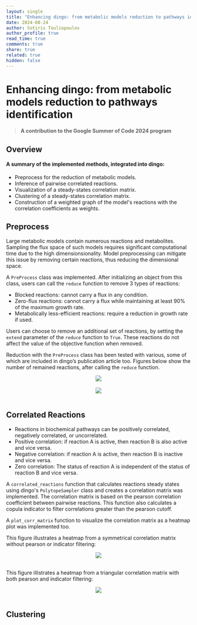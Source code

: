 ```yaml
---
layout: single
title: "Enhancing dingo: from metabolic models reduction to pathways identification"
date: 2024-08-24
author: Sotiris Touliopoulos
author_profile: true
read_time: true
comments: true
share: true
related: true
hidden: false
---
```



# Enhancing dingo: from metabolic models reduction to pathways identification

> #### A contribution to the Google Summer of Code 2024 program


## Overview

#### A summary of the implemented methods, integrated into dingo:

- Preprocess for the reduction of metabolic models.
- Inference of pairwise correlated reactions.
- Visualization of a steady-states correlation matrix.
- Clustering of a steady-states correlation matrix.
- Construction of a weighted graph of the model's reactions with the correlation coefficients as weights.


## Preprocess

Large metabolic models contain numerous reactions and metabolites.
Sampling the flux space of such models requires significant computational 
time due to the high dimensionsionality. Model preprocessing can mitigate 
this issue by removing certain reactions, thus reducing the dimensional space.

A `PreProcess` class was implemented. After initializing an object from this class, 
users can call the `reduce` function to remove 3 types of reactions:

- Blocked reactions: cannot carry a flux in any condition.
- Zero-flux reactions: cannot carry a flux while maintaining at least 90% of the maximum growth rate.
- Metabolically less-efficient reactions: require a reduction in growth rate if used.

Users can choose to remove an additional set of reactions, by setting the `extend` parameter 
of the `reduce` function to `True`. These reactions do not affect the value of the objective function when removed.

Reduction with the `PreProcess` class has been tested with various, some of which are included in dingo’s publication article too. Figures below show the number of remained reactions, after calling the `reduce` function.

<center>
    <img src="https://sotiristouliopoulos.github.io/dingo/img/reduction_results_plot.png"><br><br>
    <img src="https://sotiristouliopoulos.github.io/dingo/img/reduction_results_plot2.png"><br><br>
</center>


## Correlated Reactions

- Reactions in biochemical pathways can be positively correlated, negatively correlated, or uncorrelated.
- Positive correlation: if reaction A is active, then reaction B is also active and vice versa.
- Negative correlation: if reaction A is active, then reaction B is inactive and vice versa.
- Zero correlation: The status of reaction A is independent of the status of reaction B and vice versa.

A `correlated_reactions` function that calculates reactions steady states using dingo's `PolytopeSampler` class and creates a correlation matrix was implemented. The correlation matrix is based on the pearson correlation coefficient between pairwise reactions. This function also calculates a copula indicator to filter correlations greater than the pearson cutoff.

A `plot_corr_matrix` function to visualize the correlation matrix as a heatmap plot was implemented too.

This figure illustrates a heatmap from a symmetrical correlation matrix without pearson or indicator filtering:

<center>
    <img src="https://sotiristouliopoulos.github.io/dingo/img/corr_matrix_no_cutoffs.png"><br><br>
</center>

This figure illistrates a heatmap from a triangular correlation matrix with both pearson and indicator filtering:

<center>
    <img src="https://sotiristouliopoulos.github.io/dingo/img/corr_matrix_pearson_indicator_triangle.png"><br><br>
</center>


## Clustering